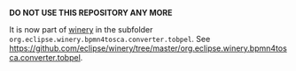 **DO NOT USE THIS REPOSITORY ANY MORE**

It is now part of [winery](https://github.com/eclipse/winery/) in the subfolder `org.eclipse.winery.bpmn4tosca.converter.tobpel`. See <https://github.com/eclipse/winery/tree/master/org.eclipse.winery.bpmn4tosca.converter.tobpel>.
